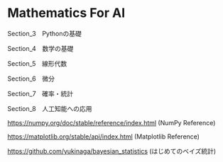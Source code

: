 # Mathematics For AI

Section_3　Pythonの基礎

Section_4　数学の基礎

Section_5　線形代数

Section_6　微分

Section_7　確率・統計

Section_8　人工知能への応用

https://numpy.org/doc/stable/reference/index.html
(NumPy Reference)

https://matplotlib.org/stable/api/index.html
(Matplotlib Reference)

https://github.com/yukinaga/bayesian_statistics
(はじめてのベイズ統計)
